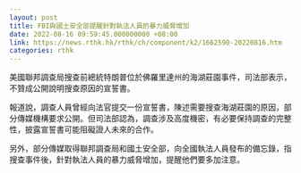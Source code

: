 ```yaml
---
layout: post
title: FBI與國土安全部提醒針對執法人員的暴力威脅增加
date: 2022-08-16 09:59:45.000000000 +08:00
link: https://news.rthk.hk/rthk/ch/component/k2/1662590-20220816.htm
categories: rthk
---
```


美國聯邦調查局搜查前總統特朗普位於佛羅里達州的海湖莊園事件，司法部表示，不贊成公開說明搜查原因的宣誓書。

報道說，調查人員曾經向法官提交一份宣誓書，陳述需要搜查海湖莊園的原因，部分傳媒機構要求公開。但司法部認為，調查涉及高度機密，有必要保持調查的完整性，披露宣誓書可能阻礙證人未來的合作。

另外，部分傳媒取得聯邦調查局和國土安全部，向全國執法人員發布的備忘錄，指搜查事件後，針對執法人員的暴力威脅增加，提醒他們要多加注意。
